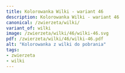 ```yaml
---
title: Kolorowanka Wilki - wariant 46
description: Kolorowanka Wilki - wariant 46
canonical: /zwierzeta/wilki/
variant_of: wilki
image: /zwierzeta/wilki/46/wilki-46.svg
pdf: /zwierzeta/wilki/46/wilki-46.pdf
alt: "Kolorowanka z wilki do pobrania"
tags:
- zwierzeta
- wilki
---
```

